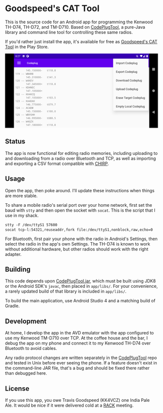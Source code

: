 # Goodspeed's CAT Tool

This is the source code for an Android app for programming the Kenwood
TH-D74, TH-D72, and TM-D710.  Based on
[CodePlugTool](https://github.com/travisgoodspeed/codeplugtool), a
pure-Java library and command line tool for controlling these same
radios.

If you'd rather just install the app, it's available for free as
[Goodspeed's CAT
Tool](https://play.google.com/store/apps/details?id=com.kk4vcz.goodspeedscattool)
in the Play Store.

![CAT Tool Menu](menu.png)

## Status

The app is now functional for editing radio memories, including
uploading to and downloading from a radio over Bluetooth and TCP, as
well as importing and exporting a CSV format compatible with
[CHIRP](https://chirp.danplanet.com/projects/chirp/wiki/Home).

## Usage

Open the app, then poke around.  I'll update these instructions when
things are more stable.

To share a mobile radio's serial port over your home network, first
set the baud with `stty` and then open the socket with `socat`.  This
is the script that I use in my shack.

```
stty -F /dev/ttyS1 57600
socat tcp-l:54321,reuseaddr,fork file:/dev/ttyS1,nonblock,raw,echo=0
```

For Bluetooth, first pair your phone with the radio in Android's
Settings, then select the radio in the app's own Settings.  The TH-D74
is known to work without additional hardware, but other radios should
work with the right adapter.

## Building

This code depends upon
[CodePlugTool.jar](https://github.com/travisgoodspeed/codeplugtool),
which must be built using JDK8 or the Android SDK's `javac`, then
placed in `app/libs/`.  For your convenience, a rarely updated build
of that library is included in `app/libs/`.

To build the main application, use Android Studio 4 and a matching
build of Gradle.

## Development

At home, I develop the app in the AVD emulator with the app configured
to use my Kenwood TM-D710 over TCP.  At the coffee house and the bar,
I debug the app on my phone and connect it to my Kenwood TH-D74 over
Bluetooth to avoid cables.

Any radio protocol changes are written separately in the
[CodePlugTool](https://github.com/travisgoodspeed/codeplugtool) repo
and tested in Unix before ever seeing the phone.  If a feature doesn't
exist in the command-line JAR file, that's a bug and should be fixed
there rather than debugged here.

## License

If you use this app, you owe Travis Goodspeed (KK4VCZ) one India Pale
Ale.  It would be nice if it were delivered cold at a
[RACK](http://www.w4bbb.org/) meeting.
